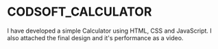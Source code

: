 # CODSOFT_CALCULATOR
I have developed a simple Calculator using HTML, CSS and JavaScript.
I also attached the final design and it's performance as a video.
